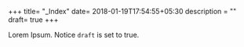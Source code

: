 +++
title= "_Index"
date= 2018-01-19T17:54:55+05:30
description = ""
draft= true
+++

Lorem Ipsum.
Notice `draft` is set to true.
